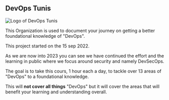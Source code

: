 ## DevOps Tunis

![Logo of DevOps Tunis](https://avatars.githubusercontent.com/u/113564801?s=400&u=07e91170e51ecb9fd0943ed17df02e2b40b0e4f0&v=4)

This Organization is used to document your journey on getting a better foundational knowledge of "DevOps".

This project started on the 15 sep 2022.

As we are now into 2023 you can see we have continued the effort and the learning in public where we focus around security and namely DevSecOps.

The goal is to take this cours, 1 hour each a day, to tackle over 13 areas of "DevOps" to a foundational knowledge.

This will **not cover all things** "DevOps" but it will cover the areas that will benefit your learning and understanding overall. 
